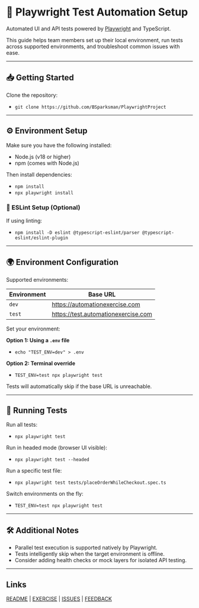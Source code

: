 ﻿# 🎯 Playwright Test Automation Setup

Automated UI and API tests powered by [Playwright](https://playwright.dev/) and TypeScript.

This guide helps team members set up their local environment, run tests across supported environments, and troubleshoot common issues with ease.

---

## 📥 Getting Started

Clone the repository:

- `git clone https://github.com/BSparksman/PlaywrightProject`

---

## ⚙️ Environment Setup

Make sure you have the following installed:

- Node.js (v18 or higher)
- npm (comes with Node.js)

Then install dependencies:

- `npm install`
- `npx playwright install`

### 📐 ESLint Setup (Optional)

If using linting:

- `npm install -D eslint @typescript-eslint/parser @typescript-eslint/eslint-plugin`

---

## 🌍 Environment Configuration

Supported environments:

| Environment | Base URL                              |
|-------------|----------------------------------------|
| `dev`       | https://automationexercise.com         |
| `test`      | https://test.automationexercise.com    |

Set your environment:

**Option 1: Using a `.env` file**

- `echo "TEST_ENV=dev" > .env`

**Option 2: Terminal override**

- `TEST_ENV=test npx playwright test`

Tests will automatically skip if the base URL is unreachable.

---

## 🧪 Running Tests

Run all tests:

- `npx playwright test`

Run in headed mode (browser UI visible):

- `npx playwright test --headed`

Run a specific test file:

- `npx playwright test tests/placeOrderWhileCheckout.spec.ts`

Switch environments on the fly:

- `TEST_ENV=test npx playwright test`

---

## 🛠️ Additional Notes

- Parallel test execution is supported natively by Playwright.
- Tests intelligently skip when the target environment is offline.
- Consider adding health checks or mock layers for isolated API testing.


---

## Links

[README](README.md) | [EXERCISE](EXERCISE.md) | [ISSUES](ISSUES.md) | [FEEDBACK](FEEDBACK.md)